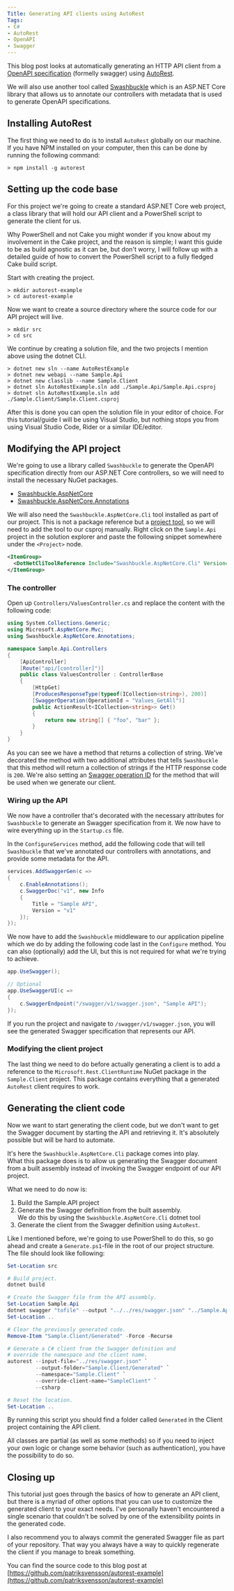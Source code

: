 ```yaml
---
Title: Generating API clients using AutoRest
Tags:
- C#
- AutoRest
- OpenAPI
- Swagger
---
```


This blog post looks at automatically generating an HTTP API client 
from a [OpenAPI specification](https://swagger.io/specification/) 
(formelly swagger) using [AutoRest](http://azure.github.io/autorest/).

We will also use another tool called [Swashbuckle](https://github.com/domaindrivendev/Swashbuckle.AspNetCore) 
which is an ASP.NET Core library that allows us to annotate our 
controllers with metadata that is used to generate OpenAPI specifications.

<!--excerpt-->

## Installing AutoRest

The first thing we need to do is to install `AutoRest` globally on 
our machine. If you have NPM installed on your computer, then this
can  be done by running the following command:

```
> npm install -g autorest
```

## Setting up the code base

For this project we're going to create a standard ASP.NET Core
web project, a class library that will hold our API client and
a PowerShell script to generate the client for us.

Why PowerShell and not Cake you might wonder if you know about
my involvement in the Cake project, and the reason is simple; 
I want this guide to be as build agnostic as it can be, but 
don't worry, I will follow up with a detailed guide of how to
convert the PowerShell script to a fully fledged Cake build script.

Start with creating the project.

```
> mkdir autorest-example
> cd autorest-example
```

Now we want to create a source directory where the source code
for our API project will live.

```
> mkdir src
> cd src
```

We continue by creating a solution file, and the two projects I
mention above using the dotnet CLI.

```
> dotnet new sln --name AutoRestExample
> dotnet new webapi --name Sample.Api
> dotnet new classlib --name Sample.Client
> dotnet sln AutoRestExample.sln add ./Sample.Api/Sample.Api.csproj
> dotnet sln AutoRestExample.sln add ./Sample.Client/Sample.Client.csproj
```

After this is done you can open the solution file in your editor of choice.
For this tutorial/guide I will be using Visual Studio, but nothing
stops you from using Visual Studio Code, Rider or a similar IDE/editor.

## Modifying the API project

We're going to use a library called `Swashbuckle` to generate the OpenAPI
specification directly from our ASP.NET Core controllers, so we will need to
install the necessary NuGet packages.

* [Swashbuckle.AspNetCore](http://nuget.org/packages/Swashbuckle.AspNetCore)
* [Swashbuckle.AspNetCore.Annotations](https://www.nuget.org/packages/Swashbuckle.AspNetCore.Annotations)

We will also need the `Swashbuckle.AspNetCore.Cli` tool installed as part of
our project. This is not a package reference but a [project tool](https://docs.microsoft.com/en-us/dotnet/core/tools/extensibility#per-project-based-extensibility), so we will need
to add the tool to our csproj manually. Right click on the `Sample.Api` project 
in the solution explorer and paste the following snippet somewhere under the
`<Project>` node.

```xml
<ItemGroup>
  <DotNetCliToolReference Include="Swashbuckle.AspNetCore.Cli" Version="3.0.0-beta1" />
</ItemGroup>
```

### The controller

Open up `Controllers/ValuesController.cs` and replace the content with the following
code:

```csharp
using System.Collections.Generic;
using Microsoft.AspNetCore.Mvc;
using Swashbuckle.AspNetCore.Annotations;

namespace Sample.Api.Controllers
{
    [ApiController]
    [Route("api/[controller]")]
    public class ValuesController : ControllerBase
    {
        [HttpGet]
        [ProducesResponseType(typeof(ICollection<string>), 200)]
        [SwaggerOperation(OperationId = "Values_GetAll")]
        public ActionResult<ICollection<string>> Get()
        {
            return new string[] { "foo", "bar" };
        }
    }
}
```

As you can see we have a method that returns a collection of string. We've decorated
the method with two additional attributes that tells `Swashbuckle` that this method
will return a collection of strings if the HTTP response code is `200`. We're also
setting an [Swagger operation ID]() for the method that will be used when we generate
our client.

### Wiring up the API

We now have a controller that's decorated with the necessary attributes for `Swashbuckle`
to generate an Swagger specification from it. We now have to wire everything up in the
`Startup.cs` file.

In the `ConfigureServices` method, add the following code that will tell `Swashbuckle` that
we've annotated our controllers with annotations, and provide some metadata for the API.

```csharp
services.AddSwaggerGen(c =>
{
    c.EnableAnnotations();
    c.SwaggerDoc("v1", new Info
    {
        Title = "Sample API",
        Version = "v1"
    });
});
```

We now have to add the `Swashbuckle` middleware to our application pipeline which we do by
adding the following code last in the `Configure` method. You can also (optionally) add 
the UI, but this is not required for what we're trying to achieve.

```csharp
app.UseSwagger();

// Optional
app.UseSwaggerUI(c =>
{
    c.SwaggerEndpoint("/swagger/v1/swagger.json", "Sample API");
});
```

If you run the project and navigate to `/swagger/v1/swagger.json`, you will see
the generated Swagger specification that represents our API.

### Modifying the client project

The last thing we need to do before actually generating a client is to add a 
reference to the `Microsoft.Rest.ClientRuntime` NuGet package in the `Sample.Client` project.
This package contains everything that a generated `AutoRest` client requires to work.

## Generating the client code

Now we want to start generating the client code, but we don't want to get the Swagger
document by starting the API and retrieving it. It's absolutely possible but will be hard
to automate. 

It's here the `Swashbuckle.AspNetCore.Cli` package comes into play.  
What this package does is to allow us generating the Swagger document from a built assembly
instead of invoking the Swagger endpoint of our API project.

What we need to do now is:

1. Build the Sample.API project
1. Generate the Swagger definition from the built assembly.  
   We do this by using the `Swashbuckle.AspNetCore.Cli` dotnet tool
1. Generate the client from the Swagger definition using `AutoRest`.

Like I mentioned before, we're going to use PowerShell to do this, so go ahead and create
a `Generate.ps1`-file in the root of our project structure. The file should look like following:

```powershell
Set-Location src

# Build project.
dotnet build

# Create the Swagger file from the API assembly.
Set-Location Sample.Api
dotnet swagger "tofile" --output "../../res/swagger.json" "../Sample.Api/bin/Debug/netcoreapp2.1/Sample.Api.dll" v1
Set-Location ..

# Clear the previously generated code.
Remove-Item "Sample.Client/Generated" -Force -Recurse

# Generate a C# client from the Swagger definition and
# override the namespace and the client name.
autorest --input-file="../res/swagger.json" `
         --output-folder="Sample.Client/Generated" `
         --namespace="Sample.Client" `
         --override-client-name="SampleClient" `
         --csharp

# Reset the location.
Set-Location ..
```

By running this script you should find a folder called `Generated` in the Client project 
containing the API client.

All classes are partial (as well as some methods) so if you need to inject your own logic
or change some behavior (such as authentication), you have the possibility to do so.

## Closing up

This tutorial just goes through the basics of how to generate an API client, but there is
a myriad of other options that you can use to customize the generated client to your
exact needs. I've personally haven't encountered a single scenario that couldn't be solved
by one of the extensibility points in the generated code.

I also recommend you to always commit the generated Swagger file as part of your repository.
That way you always have a way to quickly regenerate the client if you manage to break something.

You can find the source code to this blog post at 
[https://github.com/patriksvensson/autorest-example](https://github.com/patriksvensson/autorest-example)